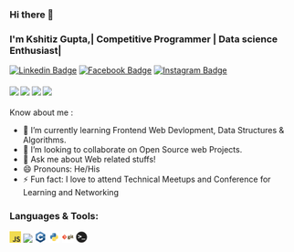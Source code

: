 ### Hi there 👋
### I'm Kshitiz Gupta,| Competitive Programmer | Data science Enthusiast| 

[![Linkedin Badge](https://img.shields.io/badge/-kshitizgupta-blue?style=flat-square&logo=Linkedin&logoColor=white&link=https://www.linkedin.com/in/kshitiz-gupta-266126193//)](https://www.linkedin.com/in/kshitiz-gupta-266126193/) [![Facebook Badge](https://img.shields.io/badge/-@kshitizgupta-3b5998?style=flat-square&labelColor=3b5998&logo=facebook&logoColor=white&link=https://www.facebook.com/jonnalagadda.shivaram)](https://www.facebook.com/kshitizgupta) [![Instagram Badge](https://img.shields.io/badge/-@kshitiz.gupta.125-D7008A?style=flat-square&labelColor=D7008A&logo=Instagram&logoColor=white&link=https://www.instagram.com/kshitiz.gupta.125)](https://www.instagram.com/kshitiz.gupta.125/)<!--[![Twitter Badge](https://img.shields.io/badge/-@akhilsnair1047-1ca0f1?style=flat-square&labelColor=1ca0f1&logo=twitter&logoColor=white&link=https://twitter.com/)](https://twitter.com/)  
*akhilsnair1047/akhilsnair1047* is a ✨ special ✨ repository because its `README.md` (this file) appears on your GitHub profile. -->

 #### ![](https://img.shields.io/badge/Web%20Development-%3C%2F%3E-blueviolet) ![](https://img.shields.io/badge/JavaScript-%3C%2F%3E-yellow) ![](https://img.shields.io/badge/Python-%7C-0%2C%2022%2C%20100) ![](https://img.shields.io/badge/C++-%7C-yellowgreen) 
 <!-- ![](https://img.shields.io/badge/Azure-%7C-blue)  -->

Know about me :

- 🌱 I’m currently learning Frontend Web Devlopment, Data Structures & Algorithms.
- 👯 I’m looking to collaborate on Open Source web Projects.
- 💬 Ask me about Web related stuffs!
- 😄 Pronouns: He/His
- ⚡ Fun fact: I love to attend Technical Meetups and Conference for Learning and Networking

### Languages & Tools:
<code><img height="20" src="https://raw.githubusercontent.com/github/explore/80688e429a7d4ef2fca1e82350fe8e3517d3494d/topics/javascript/javascript.png"></code>
<code><img height="20" src="https://upload.wikimedia.org/wikipedia/commons/thumb/1/10/CSS3_and_HTML5_logos_and_wordmarks.svg/791px-CSS3_and_HTML5_logos_and_wordmarks.svg.png"></code>
<code><img height="20" src="https://raw.githubusercontent.com/github/explore/80688e429a7d4ef2fca1e82350fe8e3517d3494d/topics/cpp/cpp.png"></code>
<code><img height="20" src="https://raw.githubusercontent.com/github/explore/80688e429a7d4ef2fca1e82350fe8e3517d3494d/topics/python/python.png"></code>
<code><img height="20" src="https://raw.githubusercontent.com/github/explore/80688e429a7d4ef2fca1e82350fe8e3517d3494d/topics/git/git.png"></code>
<code><img height="20" src="https://raw.githubusercontent.com/github/explore/80688e429a7d4ef2fca1e82350fe8e3517d3494d/topics/terminal/terminal.png"></code>
